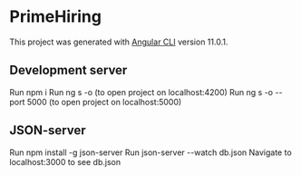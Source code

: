 # PrimeHiring

This project was generated with [Angular CLI](https://github.com/angular/angular-cli) version 11.0.1.

## Development server

Run npm i
Run ng s -o (to open project on localhost:4200)
Run ng s -o --port 5000 (to open project on localhost:5000)

## JSON-server

Run npm install -g json-server
Run json-server --watch db.json
Navigate to localhost:3000 to see db.json
